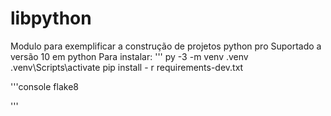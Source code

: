# libpython
Modulo para exemplificar a construção de projetos python pro
Suportado a versão 10 em python
Para instalar:
'''
py -3 -m venv .venv
.venv\Scripts\activate
pip install - r requirements-dev.txt

'''console
flake8

'''

